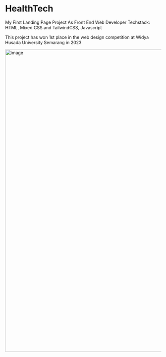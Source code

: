 # HealthTech
My First Landing Page Project As Front End Web Developer
Techstack: HTML, Mixed CSS and TailwindCSS, Javascript

This project has won 1st place in the web design competition at Widya Husada University Semarang in 2023

<img width="977" alt="image" src="https://github.com/user-attachments/assets/4d945179-4bde-4c45-80a1-0a1488e02a14">

